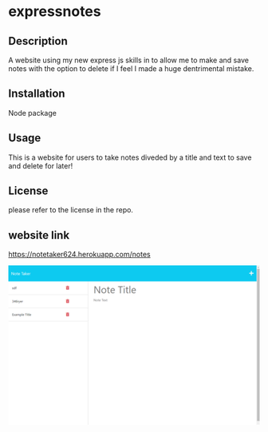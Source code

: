 # expressnotes

## Description 

A website using my new express js skills in to allow me to make and save notes with the option to delete if I feel I made a huge dentrimental mistake. 

## Installation

Node package

## Usage

This is a website for users to take notes diveded by a title and text to save and delete for later!
## License 

please refer to the license in the repo.

## website link
https://notetaker624.herokuapp.com/notes


![ScreenShot](https://github.com/eddieg00/expressnotes/blob/main/screenshot/Screenshot%20(22).png)
